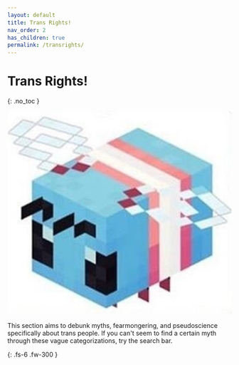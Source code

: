 ```yaml
---
layout: default
title: Trans Rights!
nav_order: 2
has_children: true
permalink: /transrights/
---
```

<script> jtd.setTheme('blue'); </script>
# Trans Rights!
{: .no_toc }

![minecraft bee is trans](assets/images/transbee.png)

This section aims to debunk myths, fearmongering, and pseudoscience specifically about trans people.
If you can't seem to find a certain myth through these vague categorizations, try the search bar.

{: .fs-6 .fw-300 }
